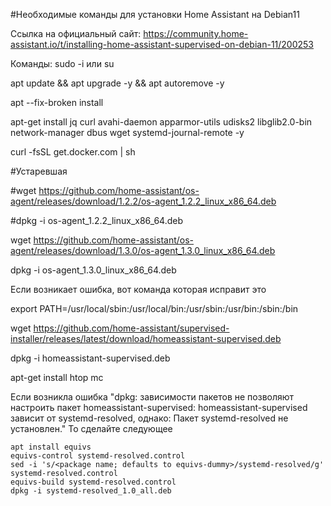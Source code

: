 #Необходимые команды для установки Home Assistant на Debian11

Ссылка на официальный сайт:
https://community.home-assistant.io/t/installing-home-assistant-supervised-on-debian-11/200253

Команды: 
sudo -i 
 или 
su

apt update && apt upgrade -y && apt autoremove -y

apt --fix-broken install

apt-get install jq curl avahi-daemon apparmor-utils udisks2 libglib2.0-bin network-manager dbus wget systemd-journal-remote -y

curl -fsSL get.docker.com | sh

#Устаревшая

#wget https://github.com/home-assistant/os-agent/releases/download/1.2.2/os-agent_1.2.2_linux_x86_64.deb

#dpkg -i os-agent_1.2.2_linux_x86_64.deb

wget https://github.com/home-assistant/os-agent/releases/download/1.3.0/os-agent_1.3.0_linux_x86_64.deb

dpkg -i os-agent_1.3.0_linux_x86_64.deb


Если возникает ошибка, вот команда которая исправит это

export PATH=/usr/local/sbin:/usr/local/bin:/usr/sbin:/usr/bin:/sbin:/bin

wget https://github.com/home-assistant/supervised-installer/releases/latest/download/homeassistant-supervised.deb

dpkg -i homeassistant-supervised.deb

apt-get install htop mc

Если возникла ошибка
"dpkg: зависимости пакетов не позволяют настроить пакет homeassistant-supervised:
homeassistant-supervised зависит от systemd-resolved, однако:
Пакет systemd-resolved не установлен."
То сделайте следующее

    apt install equivs
    equivs-control systemd-resolved.control
    sed -i 's/<package name; defaults to equivs-dummy>/systemd-resolved/g' systemd-resolved.control
    equivs-build systemd-resolved.control
    dpkg -i systemd-resolved_1.0_all.deb
